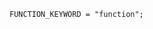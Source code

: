 <!-- This file is generated automatically by infrastructure scripts. Please don't edit by hand. -->

```{ .ebnf .slang-ebnf #FUNCTION_KEYWORD }
FUNCTION_KEYWORD = "function";
```
